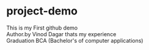 # project-demo
This is my First github  demo 
<br>
Author.by Vinod Dagar
thats my experience
<br>
Graduation BCA (Bachelor's of computer applications)
